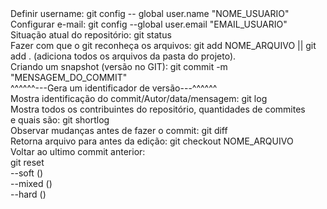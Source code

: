 <!DOCTYPE html>
<html>
<head>
	<title>Comandos</title>
</head>
<body>
	<form>
		Definir username: git config -- global user.name "NOME_USUARIO"</br>
		Configurar e-mail: git config --global user.email "EMAIL_USUARIO"</br>
		Situação atual do repositório: git status
		</br>
		Fazer com que o git reconheça os arquivos: git add NOME_ARQUIVO || git add . (adiciona todos os arquivos da pasta do projeto).
		</br>
		Criando um snapshot (versão no GIT): git commit -m "MENSAGEM_DO_COMMIT"
		</br>
		^^^^^^---Gera um identificador de versão---^^^^^^
		</br>
		Mostra identificação do commit/Autor/data/mensagem: git log
		</br>
		Mostra todos os contribuintes do repositório, quantidades de commites
		</br>
		e quais são: git shortlog
		</br>
		Observar mudanças antes de fazer o commit: git diff
		</br>
		Retorna arquivo para antes da edição: git checkout NOME_ARQUIVO
		</br>
		Voltar ao ultimo commit anterior:
		</br>
		git reset
		</br>
		--soft ()
		</br>
		--mixed () 
		</br>
		--hard ()
		</br>
		</br>
		</br>
		</br>
		</br>
		</br>
		</br>
	</form>
</body>
</html>